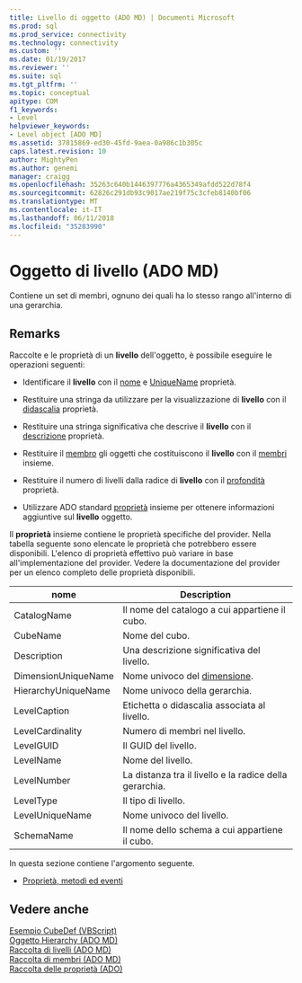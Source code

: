 ```yaml
---
title: Livello di oggetto (ADO MD) | Documenti Microsoft
ms.prod: sql
ms.prod_service: connectivity
ms.technology: connectivity
ms.custom: ''
ms.date: 01/19/2017
ms.reviewer: ''
ms.suite: sql
ms.tgt_pltfrm: ''
ms.topic: conceptual
apitype: COM
f1_keywords:
- Level
helpviewer_keywords:
- Level object [ADO MD]
ms.assetid: 37815869-ed30-45fd-9aea-0a986c1b305c
caps.latest.revision: 10
author: MightyPen
ms.author: genemi
manager: craigg
ms.openlocfilehash: 35263c640b1446397776a4365349afdd522d78f4
ms.sourcegitcommit: 62826c291db93c9017ae219f75c3cfeb8140bf06
ms.translationtype: MT
ms.contentlocale: it-IT
ms.lasthandoff: 06/11/2018
ms.locfileid: "35283990"
---
```

# <a name="level-object-ado-md"></a>Oggetto di livello (ADO MD)
Contiene un set di membri, ognuno dei quali ha lo stesso rango all'interno di una gerarchia.  
  
## <a name="remarks"></a>Remarks  
 Raccolte e le proprietà di un **livello** dell'oggetto, è possibile eseguire le operazioni seguenti:  
  
-   Identificare il **livello** con il [nome](../../../ado/reference/ado-md-api/name-property-ado-md.md) e [UniqueName](../../../ado/reference/ado-md-api/uniquename-property-ado-md.md) proprietà.  
  
-   Restituire una stringa da utilizzare per la visualizzazione di **livello** con il [didascalia](../../../ado/reference/ado-md-api/caption-property-ado-md.md) proprietà.  
  
-   Restituire una stringa significativa che descrive il **livello** con il [descrizione](../../../ado/reference/ado-md-api/description-property-ado-md.md) proprietà.  
  
-   Restituire il [membro](../../../ado/reference/ado-md-api/member-object-ado-md.md) gli oggetti che costituiscono il **livello** con il [membri](../../../ado/reference/ado-md-api/members-collection-ado-md.md) insieme.  
  
-   Restituire il numero di livelli dalla radice di **livello** con il [profondità](../../../ado/reference/ado-md-api/depth-property-ado-md.md) proprietà.  
  
-   Utilizzare ADO standard [proprietà](../../../ado/reference/ado-api/properties-collection-ado.md) insieme per ottenere informazioni aggiuntive sul **livello** oggetto.  
  
 Il **proprietà** insieme contiene le proprietà specifiche del provider. Nella tabella seguente sono elencate le proprietà che potrebbero essere disponibili. L'elenco di proprietà effettivo può variare in base all'implementazione del provider. Vedere la documentazione del provider per un elenco completo delle proprietà disponibili.  
  
|nome|Description|  
|----------|-----------------|  
|CatalogName|Il nome del catalogo a cui appartiene il cubo.|  
|CubeName|Nome del cubo.|  
|Description|Una descrizione significativa del livello.|  
|DimensionUniqueName|Nome univoco del [dimensione](../../../ado/reference/ado-md-api/dimension-object-ado-md.md).|  
|HierarchyUniqueName|Nome univoco della gerarchia.|  
|LevelCaption|Etichetta o didascalia associata al livello.|  
|LevelCardinality|Numero di membri nel livello.|  
|LevelGUID|Il GUID del livello.|  
|LevelName|Nome del livello.|  
|LevelNumber|La distanza tra il livello e la radice della gerarchia.|  
|LevelType|Il tipo di livello.|  
|LevelUniqueName|Nome univoco del livello.|  
|SchemaName|Il nome dello schema a cui appartiene il cubo.|  
  
 In questa sezione contiene l'argomento seguente.  
  
-   [Proprietà, metodi ed eventi](../../../ado/reference/ado-md-api/level-object-properties-methods-and-events.md)  
  
## <a name="see-also"></a>Vedere anche  
 [Esempio CubeDef (VBScript)](../../../ado/reference/ado-md-api/cubedef-example-vbscript.md)   
 [Oggetto Hierarchy (ADO MD)](../../../ado/reference/ado-md-api/hierarchy-object-ado-md.md)   
 [Raccolta di livelli (ADO MD)](../../../ado/reference/ado-md-api/levels-collection-ado-md.md)   
 [Raccolta di membri (ADO MD)](../../../ado/reference/ado-md-api/members-collection-ado-md.md)   
 [Raccolta delle proprietà (ADO)](../../../ado/reference/ado-api/properties-collection-ado.md)
